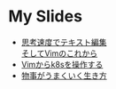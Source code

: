 # My Slides
- [思考速度でテキスト編集<br>そしてVimのこれから](https://skanehira.github.io/slides/techfeed-experts-night-12)
- [Vimからk8sを操作する](https://skanehira.github.io/slides/vim-k8s-plugin)
- [物事がうまくいく生き方](https://skanehira.github.io/slides/way-of-life)
